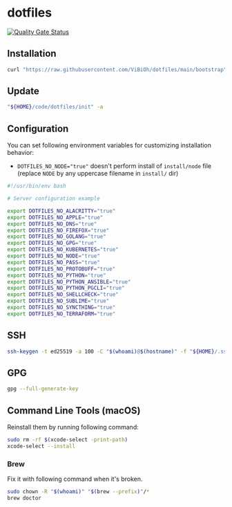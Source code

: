 # dotfiles

[![Quality Gate Status](https://sonarcloud.io/api/project_badges/measure?project=ViBiOh_dotfiles&metric=alert_status)](https://sonarcloud.io/dashboard?id=ViBiOh_dotfiles)

## Installation

```bash
curl "https://raw.githubusercontent.com/ViBiOh/dotfiles/main/bootstrap" | bash
```

## Update

```bash
"${HOME}/code/dotfiles/init" -a
```

## Configuration

You can set following environment variables for customizing installation behavior:

- `DOTFILES_NO_NODE="true"` doesn't perform install of `install/node` file (replace `NODE` by any uppercase filename in `install/` dir)

```bash
#!/usr/bin/env bash

# Server configuration example

export DOTFILES_NO_ALACRITTY="true"
export DOTFILES_NO_APPLE="true"
export DOTFILES_NO_DNS="true"
export DOTFILES_NO_FIREFOX="true"
export DOTFILES_NO_GOLANG="true"
export DOTFILES_NO_GPG="true"
export DOTFILES_NO_KUBERNETES="true"
export DOTFILES_NO_NODE="true"
export DOTFILES_NO_PASS="true"
export DOTFILES_NO_PROTOBUFF="true"
export DOTFILES_NO_PYTHON="true"
export DOTFILES_NO_PYTHON_ANSIBLE="true"
export DOTFILES_NO_PYTHON_PGCLI="true"
export DOTFILES_NO_SHELLCHECK="true"
export DOTFILES_NO_SUBLIME="true"
export DOTFILES_NO_SYNCTHING="true"
export DOTFILES_NO_TERRAFORM="true"
```

## SSH

```bash
ssh-keygen -t ed25519 -a 100 -C "$(whoami)@$(hostname)" -f "${HOME}/.ssh/id_ed25519"
```

## GPG

```bash
gpg --full-generate-key
```

## Command Line Tools (macOS)

Reinstall them by running following command:

```bash
sudo rm -rf $(xcode-select -print-path)
xcode-select --install
```

### Brew

Fix it with following command when it's broken.

```bash
sudo chown -R "$(whoami)" "$(brew --prefix)"/*
brew doctor
```
